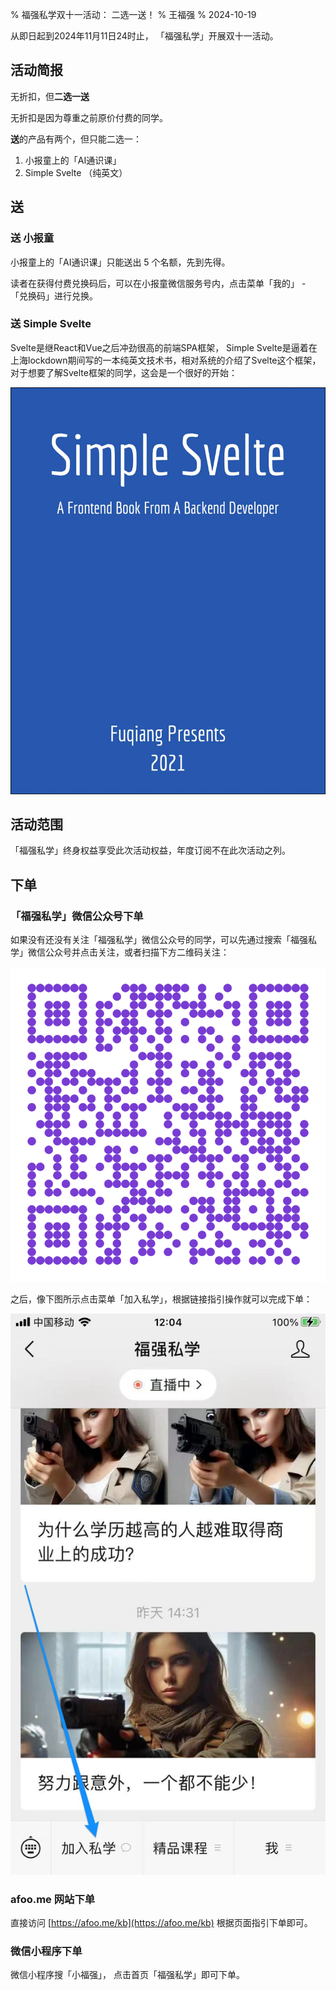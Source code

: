 % 福强私学双十一活动： 二选一送！
% 王福强
% 2024-10-19

从即日起到2024年11月11日24时止， 「福强私学」开展双十一活动。 


## 活动简报

无折扣，但**二选一送**

无折扣是因为尊重之前原价付费的同学。

**送**的产品有两个，但只能二选一：

1. 小报童上的「AI通识课」
2. Simple Svelte （纯英文）

## 送

### 送 小报童

小报童上的「AI通识课」只能送出 5 个名额，先到先得。

读者在获得付费兑换码后，可以在小报童微信服务号内，点击菜单「我的」 - 「兑换码」进行兑换。

### 送 Simple Svelte

Svelte是继React和Vue之后冲劲很高的前端SPA框架， Simple Svelte是逼着在上海lockdown期间写的一本纯英文技术书，相对系统的介绍了Svelte这个框架，对于想要了解Svelte框架的同学，这会是一个很好的开始：

![](/images/cover_simple_svelte.jpg)



## 活动范围

「福强私学」终身权益享受此次活动权益，年度订阅不在此次活动之列。 

## 下单

### 「福强私学」微信公众号下单

如果没有还没有关注「福强私学」微信公众号的同学，可以先通过搜索「福强私学」微信公众号并点击关注，或者扫描下方二维码关注：

![](/images/wechat_qrcode.png)

之后，像下图所示点击菜单「加入私学」，根据链接指引操作就可以完成下单：

![](./images/join_kb_menu.jpg)


### afoo.me 网站下单

直接访问 [https://afoo.me/kb](https://afoo.me/kb) 根据页面指引下单即可。


### 微信小程序下单

微信小程序搜「小福强」， 点击首页「福强私学」即可下单。


